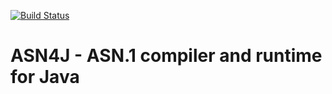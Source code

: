 [![Build Status](https://travis-ci.org/eskaton/asn4j.svg?branch=master)](https://travis-ci.org/eskaton/asn4j)

ASN4J - ASN.1 compiler and runtime for Java
========

